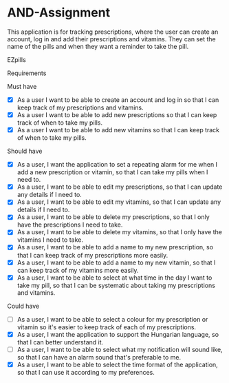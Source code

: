 # AND-Assignment

This application is for tracking prescriptions, where the user can create an account, log in and add their prescriptions and vitamins. They can set the name of the pills and when they want a reminder to take the pill. 

EZpills

Requirements

Must have
- [X] As a user I want to be able to create an account and log in so that I can keep track of my prescriptions and vitamins.
- [X] As a user I want to be able to add new prescriptions so that I can keep track of when to take my pills. 
- [X] As a user I want to be able to add new vitamins so that I can keep track of when to take my pills. 

Should have
- [X] As a user, I want the application to set a repeating alarm for me when I add a new prescription or vitamin, so that I can take my pills when I need to. 
- [X] As a user, I want to be able to edit my prescriptions, so that I can update any details if I need to. 
- [X] As a user, I want to be able to edit my vitamins, so that I can update any details if I need to. 
- [X] As a user, I want to be able to delete my prescriptions, so that I only have the prescriptions I need to take.
- [X] As a user, I want to be able to delete my vitamins, so that I only have the vitamins I need to take.
- [X] As a user, I want to be able to add a name to my new prescription, so that I can keep track of my prescriptions more easily.
- [X] As a user, I want to be able to add a name to my new vitamin, so that I can keep track of my vitamins more easily.
- [X] As a user, I want to be able to select at what time in the day I want to take my pill, so that I can be systematic about taking my prescriptions and vitamins.

Could have
- [ ] As a user, I want to be able to select a colour for my prescription or vitamin so it's easier to keep track of each of my prescriptions.
- [X] As a user, I want the application to support the Hungarian language, so that I can better understand it.
- [ ] As a user, I want to be able to select what my notification will sound like, so that I can have an alarm sound that's preferable to me.
- [X] As a user, I want to be able to select the time format of the application, so that I can use it according to my preferences.
